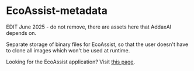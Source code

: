 # EcoAssist-metadata

EDIT June 2025 - do not remove, there are assets here that AddaxAI depends on. 

Separate storage of binary files for EcoAssist, so that the user doesn't have to clone all images which won't be used at runtime.

Looking for the EcoAssist application? Visit [this page](https://github.com/PetervanLunteren/EcoAssist). 
